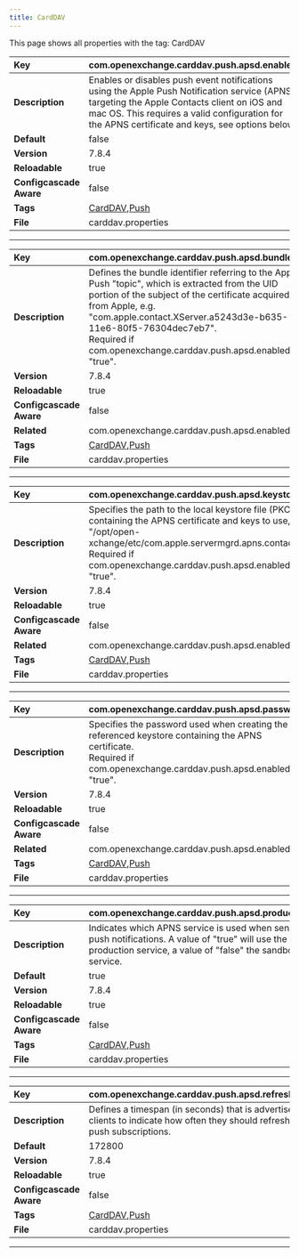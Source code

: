 ```yaml
---
title: CardDAV
---
```


This page shows all properties with the tag: CardDAV

| __Key__ | com.openexchange.carddav.push.apsd.enabled |
|:----------------|:--------|
| __Description__ | Enables or disables push event notifications using the Apple Push Notification service (APNS), targeting the Apple Contacts client on iOS and mac OS. This requires a valid configuration for the APNS certificate and keys, see options below.<br> |
| __Default__ | false |
| __Version__ | 7.8.4 |
| __Reloadable__ | true |
| __Configcascade Aware__ | false |
| __Tags__ | <a href="https://documentation.open-xchange.com/latest/middleware/configuration/tags/CardDAV.html">CardDAV</a>,<a href="https://documentation.open-xchange.com/latest/middleware/configuration/tags/Push.html">Push</a> |
| __File__ | carddav.properties |

---
| __Key__ | com.openexchange.carddav.push.apsd.bundleId |
|:----------------|:--------|
| __Description__ | Defines the bundle identifier referring to the Apple Push "topic", which is extracted from the UID portion of the subject of the certificate acquired from Apple, e.g. "com.apple.contact.XServer.a5243d3e-b635-11e6-80f5-76304dec7eb7". <br>Required if com.openexchange.carddav.push.apsd.enabled is "true".<br> |
| __Version__ | 7.8.4 |
| __Reloadable__ | true |
| __Configcascade Aware__ | false |
| __Related__ | com.openexchange.carddav.push.apsd.enabled |
| __Tags__ | <a href="https://documentation.open-xchange.com/latest/middleware/configuration/tags/CardDAV.html">CardDAV</a>,<a href="https://documentation.open-xchange.com/latest/middleware/configuration/tags/Push.html">Push</a> |
| __File__ | carddav.properties |

---
| __Key__ | com.openexchange.carddav.push.apsd.keystore |
|:----------------|:--------|
| __Description__ | Specifies the path to the local keystore file (PKCS #12) containing the APNS certificate and keys to use, e.g. "/opt/open-xchange/etc/com.apple.servermgrd.apns.contact.p12". <br>Required if com.openexchange.carddav.push.apsd.enabled is "true".   <br> |
| __Version__ | 7.8.4 |
| __Reloadable__ | true |
| __Configcascade Aware__ | false |
| __Related__ | com.openexchange.carddav.push.apsd.enabled |
| __Tags__ | <a href="https://documentation.open-xchange.com/latest/middleware/configuration/tags/CardDAV.html">CardDAV</a>,<a href="https://documentation.open-xchange.com/latest/middleware/configuration/tags/Push.html">Push</a> |
| __File__ | carddav.properties |

---
| __Key__ | com.openexchange.carddav.push.apsd.password |
|:----------------|:--------|
| __Description__ | Specifies the password used when creating the referenced keystore containing the APNS certificate.  <br>Required if com.openexchange.carddav.push.apsd.enabled is "true".   <br> |
| __Version__ | 7.8.4 |
| __Reloadable__ | true |
| __Configcascade Aware__ | false |
| __Related__ | com.openexchange.carddav.push.apsd.enabled |
| __Tags__ | <a href="https://documentation.open-xchange.com/latest/middleware/configuration/tags/CardDAV.html">CardDAV</a>,<a href="https://documentation.open-xchange.com/latest/middleware/configuration/tags/Push.html">Push</a> |
| __File__ | carddav.properties |

---
| __Key__ | com.openexchange.carddav.push.apsd.production |
|:----------------|:--------|
| __Description__ | Indicates which APNS service is used when sending push notifications. A value of "true" will use the production service, a value of "false" the sandbox service. <br> |
| __Default__ | true |
| __Version__ | 7.8.4 |
| __Reloadable__ | true |
| __Configcascade Aware__ | false |
| __Tags__ | <a href="https://documentation.open-xchange.com/latest/middleware/configuration/tags/CardDAV.html">CardDAV</a>,<a href="https://documentation.open-xchange.com/latest/middleware/configuration/tags/Push.html">Push</a> |
| __File__ | carddav.properties |

---
| __Key__ | com.openexchange.carddav.push.apsd.refreshInterval |
|:----------------|:--------|
| __Description__ | Defines a timespan (in seconds) that is advertised to clients to indicate how often they should refresh their push subscriptions. <br> |
| __Default__ | 172800 |
| __Version__ | 7.8.4 |
| __Reloadable__ | true |
| __Configcascade Aware__ | false |
| __Tags__ | <a href="https://documentation.open-xchange.com/latest/middleware/configuration/tags/CardDAV.html">CardDAV</a>,<a href="https://documentation.open-xchange.com/latest/middleware/configuration/tags/Push.html">Push</a> |
| __File__ | carddav.properties |

---
